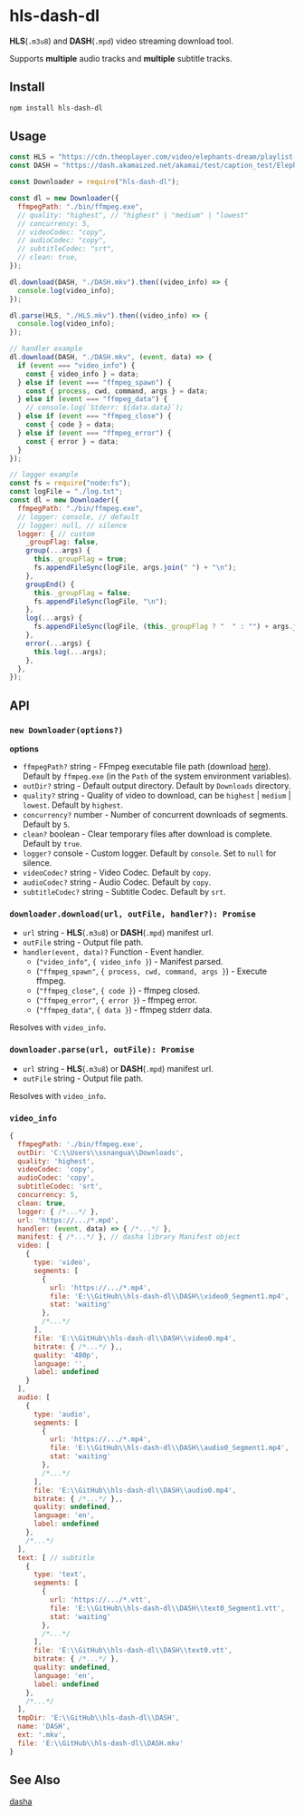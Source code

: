 # hls-dash-dl

**HLS**(`.m3u8`) and **DASH**(`.mpd`) video streaming download tool.

Supports **multiple** audio tracks and **multiple** subtitle tracks.

## Install

```bash
npm install hls-dash-dl
```

## Usage

```javascript
const HLS = "https://cdn.theoplayer.com/video/elephants-dream/playlist-single-audio.m3u8";
const DASH = "https://dash.akamaized.net/akamai/test/caption_test/ElephantsDream/elephants_dream_480p_heaac5_1_https.mpd";

const Downloader = require("hls-dash-dl");

const dl = new Downloader({
  ffmpegPath: "./bin/ffmpeg.exe",
  // quality: "highest", // "highest" | "medium" | "lowest"
  // concurrency: 5,
  // videoCodec: "copy",
  // audioCodec: "copy",
  // subtitleCodec: "srt",
  // clean: true,
});

dl.download(DASH, "./DASH.mkv").then((video_info) => {
  console.log(video_info);
});

dl.parse(HLS, "./HLS.mkv").then((video_info) => {
  console.log(video_info);
});
```

```javascript
// handler example
dl.download(DASH, "./DASH.mkv", (event, data) => {
  if (event === "video_info") {
    const { video_info } = data;
  } else if (event === "ffmpeg_spawn") {
    const { process, cwd, command, args } = data;
  } else if (event === "ffmpeg_data") {
    // console.log(`Stderr: ${data.data}`);
  } else if (event === "ffmpeg_close") {
    const { code } = data;
  } else if (event === "ffmpeg_error") {
    const { error } = data;
  }
});
```

```javascript
// logger example
const fs = require("node:fs");
const logFile = "./log.txt";
const dl = new Downloader({
  ffmpegPath: "./bin/ffmpeg.exe",
  // logger: console, // default
  // logger: null, // silence
  logger: { // custom
    _groupFlag: false,
    group(...args) {
      this._groupFlag = true;
      fs.appendFileSync(logFile, args.join(" ") + "\n");
    },
    groupEnd() {
      this._groupFlag = false;
      fs.appendFileSync(logFile, "\n");
    },
    log(...args) {
      fs.appendFileSync(logFile, (this._groupFlag ? "  " : "") + args.join(" ") + "\n");
    },
    error(...args) {
      this.log(...args);
    },
  },
});
```

## API

### `new Downloader(options?)`

**options**

- `ffmpegPath?` string - FFmpeg executable file path (download [here](https://ffmpeg.org/download.html)). Default by `ffmpeg.exe` (in the `Path` of the system environment variables).
- `outDir?` string - Default output directory. Default by `Downloads` directory.
- `quality?` string - Quality of video to download, can be `highest` | `medium` | `lowest`. Default by `highest`.
- `concurrency?` number - Number of concurrent downloads of segments. Default by `5`.
- `clean?` boolean - Clear temporary files after download is complete. Default by `true`.
- `logger?` console - Custom logger. Default by `console`. Set to `null` for silence.
- `videoCodec?` string - Video Codec. Default by `copy`.
- `audioCodec?` string - Audio Codec. Default by `copy`.
- `subtitleCodec?` string - Subtitle Codec. Default by `srt`.

### `downloader.download(url, outFile, handler?): Promise`

- `url` string - **HLS**(`.m3u8`) or **DASH**(`.mpd`) manifest url.
- `outFile` string - Output file path.
- `handler(event, data)?` Function - Event handler.
  - (`"video_info"`, `{ video_info }`) - Manifest parsed.
  - (`"ffmpeg_spawn"`, `{ process, cwd, command, args }`) - Execute ffmpeg.
  - (`"ffmpeg_close"`, `{ code }`) - ffmpeg closed.
  - (`"ffmpeg_error"`, `{ error }`) - ffmpeg error.
  - (`"ffmpeg_data"`, `{ data }`) - ffmpeg stderr data.

Resolves with `video_info`.

### `downloader.parse(url, outFile): Promise`

- `url` string - **HLS**(`.m3u8`) or **DASH**(`.mpd`) manifest url.
- `outFile` string - Output file path.

Resolves with `video_info`.

### `video_info`

```javascript
{
  ffmpegPath: './bin/ffmpeg.exe',
  outDir: 'C:\\Users\\ssnangua\\Downloads',
  quality: 'highest',
  videoCodec: 'copy',
  audioCodec: 'copy',
  subtitleCodec: 'srt',
  concurrency: 5,
  clean: true,
  logger: { /*...*/ },
  url: 'https://.../*.mpd',
  handler: (event, data) => { /*...*/ },
  manifest: { /*...*/ }, // dasha library Manifest object
  video: [
    {
      type: 'video',
      segments: [
        {
          url: 'https://.../*.mp4',
          file: 'E:\\GitHub\\hls-dash-dl\\DASH\\video0_Segment1.mp4',
          stat: 'waiting'
        },
        /*...*/
      ],
      file: 'E:\\GitHub\\hls-dash-dl\\DASH\\video0.mp4',
      bitrate: { /*...*/ },,
      quality: '480p',
      language: '',
      label: undefined
    }
  ],
  audio: [
    {
      type: 'audio',
      segments: [
        {
          url: 'https://.../*.mp4',
          file: 'E:\\GitHub\\hls-dash-dl\\DASH\\audio0_Segment1.mp4',
          stat: 'waiting'
        },
        /*...*/
      ],
      file: 'E:\\GitHub\\hls-dash-dl\\DASH\\audio0.mp4',
      bitrate: { /*...*/ },,
      quality: undefined,
      language: 'en',
      label: undefined
    },
    /*...*/
  ],
  text: [ // subtitle
    {
      type: 'text',
      segments: [
        {
          url: 'https://.../*.vtt',
          file: 'E:\\GitHub\\hls-dash-dl\\DASH\\text0_Segment1.vtt',
          stat: 'waiting'
        },
        /*...*/
      ],
      file: 'E:\\GitHub\\hls-dash-dl\\DASH\\text0.vtt',
      bitrate: { /*...*/ },
      quality: undefined,
      language: 'en',
      label: undefined
    },
    /*...*/
  ],
  tmpDir: 'E:\\GitHub\\hls-dash-dl\\DASH',
  name: 'DASH',
  ext: '.mkv',
  file: 'E:\\GitHub\\hls-dash-dl\\DASH.mkv'
}
```

## See Also

[dasha](https://github.com/vitalygashkov/dasha)

